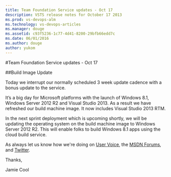 ```yaml
---
title: Team Foundation Service updates - Oct 17
description: VSTS release notes for October 17 2013
ms.prod: vs-devops-alm
ms.technology: vs-devops-articles
ms.manager: douge
ms.assetid: c93f5236-1c77-4d41-8200-29bfb66edd7c
ms.date: 06/01/2016
ms.author: douge
author: yukom
---
```


#Team Foundation Service updates - Oct 17

##Build Image Update

Today we interrupt our normally scheduled 3 week update cadence with a bonus update to the service.

It’s a big day for Microsoft platforms with the launch of Windows 8.1, Windows Server 2012 R2 and Visual Studio 2013. As a result we have refreshed our build machine image. It now includes Visual Studio 2013 RTM.

In the next sprint deployment which is upcoming shortly, we will be updating the operating system on the build machine image to Windows Server 2012 R2. This will enable folks to build Windows 8.1 apps using the cloud build service.

As always let us know how we're doing on [User Voice](https://visualstudio.uservoice.com/forums/330519-vso), the [MSDN Forums](http://social.msdn.microsoft.com/Forums/en-US/TFService/threads), and [Twitter](https://twitter.com/search?q=%23tfservice).

Thanks,

Jamie Cool